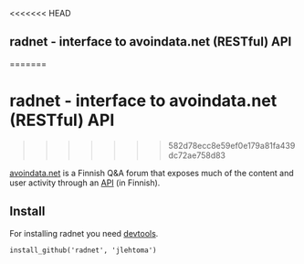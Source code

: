 <<<<<<< HEAD
## radnet - interface to avoindata.net (RESTful) API
=======
# radnet - interface to avoindata.net (RESTful) API
>>>>>>> 582d78ecc8e59ef0e179a81fa439dc72ae758d83

[avoindata.net](http://avoindata.net/) is a Finnish Q&A forum that exposes much of the content and user activity through an [API](http://avoindata.net/dashboard/api/v1/) (in Finnish).

## Install

For installing radnet you need [devtools](https://github.com/hadley/devtools).

```
install_github('radnet', 'jlehtoma')
```